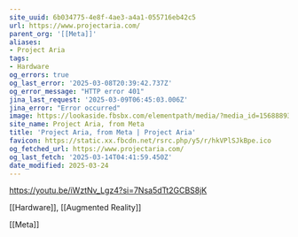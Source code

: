 ```yaml
---
site_uuid: 6b034775-4e8f-4ae3-a4a1-055716eb42c5
url: https://www.projectaria.com/
parent_org: '[[Meta]]'
aliases:
- Project Aria
tags:
- Hardware
og_errors: true
og_last_error: '2025-03-08T20:39:42.737Z'
og_error_message: "HTTP error 401"
jina_last_request: '2025-03-09T06:45:03.006Z'
jina_error: "Error occurred"
image: https://lookaside.fbsbx.com/elementpath/media/?media_id=156888933607258&version=1741885842
site_name: Project Aria, from Meta
title: 'Project Aria, from Meta | Project Aria'
favicon: https://static.xx.fbcdn.net/rsrc.php/y5/r/hkVPlSJkBpe.ico
og_fetched_url: https://www.projectaria.com/
og_last_fetch: '2025-03-14T04:41:59.450Z'
date_modified: 2025-03-24
---
```




https://youtu.be/iWztNv_Lgz4?si=7Nsa5dTt2GCBS8jK

[[Hardware]], [[Augmented Reality]]


[[Meta]]
